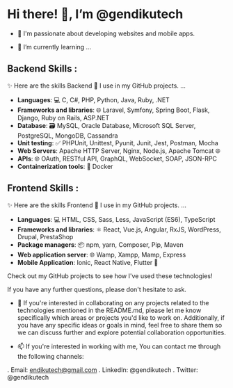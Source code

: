 # Hi there! 👋, I’m @gendikutech

- 👀 I'm passionate about developing websites and mobile apps.

- 🌱 I’m currently learning ... 

## Backend Skills :

✨ Here are the skills Backend 🚀 I use in my GitHub projects. ...

- **Languages**: 💻 C, C#, PHP, Python, Java, Ruby, .NET
- **Frameworks and libraries**: 🌐 Laravel, Symfony, Spring Boot, Flask, Django, Ruby on Rails, ASP.NET
- **Database**: 🗃️ MySQL, Oracle Database, Microsoft SQL Server, PostgreSQL, MongoDB, Cassandra
- **Unit testing**: ✅ PHPUnit, Unittest, Pyunit, Junit, Jest, Postman, Mocha
- **Web Servers**: Apache HTTP Server, Nginx, Node.js, Apache Tomcat 🌐
- **APIs**: 🌐 OAuth, RESTful API, GraphQL, WebSocket, SOAP, JSON-RPC
- **Containerization tools**: 🐳 Docker

## Frontend Skills :

✨ Here are the skills Frontend 🎨 I use in my GitHub projects. ...

- **Languages**: 💻 HTML, CSS, Sass, Less, JavaScript (ES6), TypeScript
- **Frameworks and libraries**: ⚛️ React, Vue.js, Angular, RxJS, WordPress, Drupal, PrestaShop
- **Package managers**: 📦 npm, yarn, Composer, Pip, Maven
- **Web application server**: 🌐 Wamp, Xampp, Mamp, Express
- **Mobile Application**: Ionic, React Native, Flutter 📱

Check out my GitHub projects to see how I've used these technologies!

If you have any further questions, please don't hesitate to ask.

- 💞️ If you're interested in collaborating on any projects related to the technologies mentioned in the README.md, please let me know specifically which areas or projects you'd like to work on. Additionally, if you have any specific ideas or goals in mind, feel free to share them so we can discuss further and explore potential collaboration opportunities.

- 📫 If you're interested in working with me, You can contact me through the following channels:

. Email: endikutech@gmail.com
. LinkedIn: @gendikutech
. Twitter: @gendikutech


<!---
gendikutech/gendikutech is a ✨ special ✨ repository because its `README.md` (this file) appears on your GitHub profile.
You can click the Preview link to take a look at your changes.
--->
